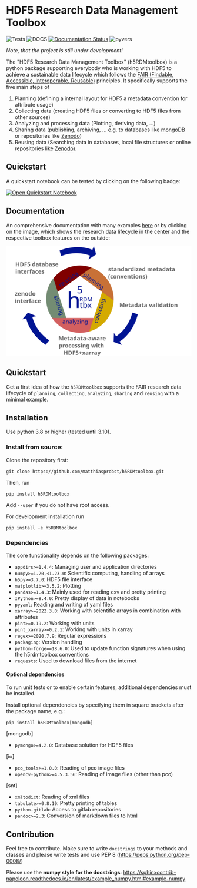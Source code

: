 # HDF5 Research Data Management Toolbox

![Tests](https://github.com/matthiasprobst/h5RDMtoolbox/actions/workflows/tests.yml/badge.svg)
![DOCS](https://codecov.io/gh/matthiasprobst/h5RDMtoolbox/branch/dev/graph/badge.svg)
[![Documentation Status](https://readthedocs.org/projects/h5rdmtoolbox/badge/?version=latest)](https://h5rdmtoolbox.readthedocs.io/en/latest/?badge=latest)
![pyvers](https://img.shields.io/badge/python-3.8%20%7C%203.9%20%7C%203.10-blue)

*Note, that the project is still under development!*

The "HDF5 Research Data Management Toolbox" (h5RDMtoolbox) is a python package supporting everybody who is working with
HDF5 to achieve a sustainable data lifecycle which follows
the [FAIR (Findable, Accessible, Interoperable, Reusable)](https://www.nature.com/articles/sdata201618)
principles. It specifically supports the five main steps of

1. Planning (defining a internal layout for HDF5 a metadata convention for attribute usage)
2. Collecting data (creating HDF5 files or converting to HDF5 files from other sources)
3. Analyzing and processing data (Plotting, deriving data, ...)
4. Sharing data (publishing, archiving, ... e.g. to databases like [mongoDB](https://www.mongodb.com/) or repositories
   like [Zenodo](https://zenodo.org/))
5. Reusing data (Searching data in databases, local file structures or online repositories
   like [Zenodo](https://zenodo.org)).


## Quickstart

A quickstart notebook can be tested by clicking on the following badge:

[![Open Quickstart Notebook](https://colab.research.google.com/assets/colab-badge.svg)](https://colab.research.google.com/github/matthiasprobst/h5RDMtoolbox/blob/main/docs/colab/quickstart.ipynb)

## Documentation

An comprehensive documentation with many examples [here](h5rdmtoolbox.readthedocs.io/en/latest/) or by clicking
on the image, which shows the research data lifecycle in the center and the respective toolbox features on the outside:

<a href="https://h5rdmtoolbox.readthedocs.io/en/latest/"><img src="docs/_static/new_icon_with_text.svg" alt="RDM lifecycle" style="widht:600px;"></a>

## Quickstart

Get a first idea of how the `h5RDMtoolbox` supports the FAIR research data lifecycle of
`planning`,
`collecting`,
`analyzing`,
`sharing` and
`reusing` with a minimal example.



## Installation

Use python 3.8 or higher (tested until 3.10).

### Install from source:

Clone the repository first:

    git clone https://github.com/matthiasprobst/h5RDMtoolbox.git

Then, run

    pip install h5RDMtoolbox

Add `--user` if you do not have root access.

For development installation run

    pip install -e h5RDMtoolbox

### Dependencies

The core functionality depends on the following packages:

- `appdirs>=1.4.4`: Managing user and application directories
- `numpy>=1.20,<1.23.0`: Scientific computing, handling of arrays
- `h5py>=3.7.0`: HDF5 file interface
- `matplotlib>=3.5.2`: Plotting
- `pandas>=1.4.3`: Mainly used for reading csv and pretty printing
- `IPython>=8.4.0`: Pretty display of data in notebooks
- `pyyaml`: Reading and writing of yaml files
- `xarray>=2022.3.0`: Working with scientific arrays in combination with attributes
- `pint>=0.19.2`: Working with units
- `pint_xarray>=0.2.1`: Working with units in xarray
- `regex>=2020.7.9`: Regular expressions
- `packaging`: Version handling
- `python-forge==18.6.0`: Used to update function signatures when using the h5rdmtoolbox conventions
- `requests`: Used to download files from the internet

#### Optional dependencies

To run unit tests or to enable certain features, additional dependencies must be installed.

Install optional dependencies by specifying them in square brackets after the package name, e.g.:

    pip install h5RDMtoolbox[mongodb]

[mongodb]

- `pymongo>=4.2.0`: Database solution for HDF5 files

[io]

- `pco_tools>=1.0.0`: Reading of pco image files
- `opencv-python>=4.5.3.56`: Reading of image files (other than pco)

[snt]

- `xmltodict`: Reading of xml files
- `tabulate>=0.8.10`: Pretty printing of tables
- `python-gitlab`: Access to gitlab repositories
- `pandoc>=2.3`: Conversion of markdown files to html

## Contribution

Feel free to contribute. Make sure to write `docstrings` to your methods and classes and please write tests and use PEP
8 (https://peps.python.org/pep-0008/)

Please use the **numpy style for the docstrings**:
https://sphinxcontrib-napoleon.readthedocs.io/en/latest/example_numpy.html#example-numpy


